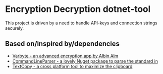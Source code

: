 # Encryption Decryption dotnet-tool

This project is driven by a need to handle API-keys and connection strings securely.

## Based on/inspired by/dependencies

- [Varbyte - an advanced encryption app by Albin Alm](https://github.com/albinalm/varbyte)
- [CommandLineParser - a lovely Nuget package to parse the standard in](https://github.com/commandlineparser/commandline)
- [TextCopy - a cross platform tool to maximize the clipboard](https://github.com/CopyText/TextCopy)
